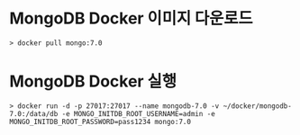 # MongoDB Docker 이미지 다운로드
```
> docker pull mongo:7.0
```

# MongoDB Docker 실행
```
> docker run -d -p 27017:27017 --name mongodb-7.0 -v ~/docker/mongodb-7.0:/data/db -e MONGO_INITDB_ROOT_USERNAME=admin -e MONGO_INITDB_ROOT_PASSWORD=pass1234 mongo:7.0
```
